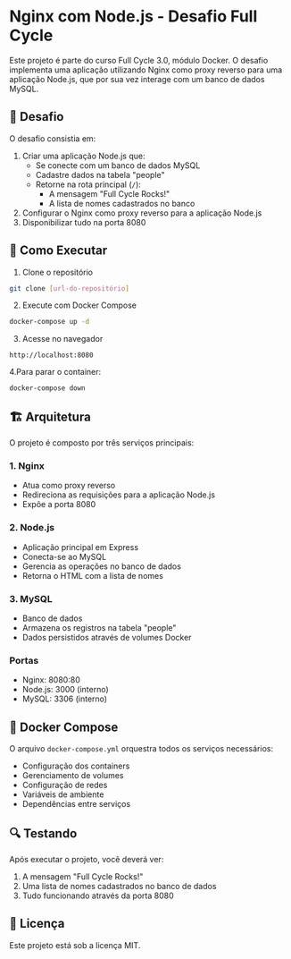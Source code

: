 # Nginx com Node.js - Desafio Full Cycle

Este projeto é parte do curso Full Cycle 3.0, módulo Docker. O desafio implementa uma aplicação utilizando Nginx como proxy reverso para uma aplicação Node.js, que por sua vez interage com um banco de dados MySQL.

## 🎯 Desafio

O desafio consistia em:
1. Criar uma aplicação Node.js que:
   - Se conecte com um banco de dados MySQL
   - Cadastre dados na tabela "people"
   - Retorne na rota principal (`/`):
     - A mensagem "Full Cycle Rocks!"
     - A lista de nomes cadastrados no banco
2. Configurar o Nginx como proxy reverso para a aplicação Node.js
3. Disponibilizar tudo na porta 8080

## 🚀 Como Executar

1. Clone o repositório
```bash
git clone [url-do-repositório]
```

2. Execute com Docker Compose
```bash
docker-compose up -d
```

3. Acesse no navegador
```
http://localhost:8080
```

4.Para parar o container:
```
docker-compose down
```

## 🏗️ Arquitetura

O projeto é composto por três serviços principais:

### 1. Nginx
- Atua como proxy reverso
- Redireciona as requisições para a aplicação Node.js
- Expõe a porta 8080

### 2. Node.js
- Aplicação principal em Express
- Conecta-se ao MySQL
- Gerencia as operações no banco de dados
- Retorna o HTML com a lista de nomes

### 3. MySQL
- Banco de dados
- Armazena os registros na tabela "people"
- Dados persistidos através de volumes Docker

### Portas
- Nginx: 8080:80
- Node.js: 3000 (interno)
- MySQL: 3306 (interno)

## 🐳 Docker Compose

O arquivo `docker-compose.yml` orquestra todos os serviços necessários:
- Configuração dos containers
- Gerenciamento de volumes
- Configuração de redes
- Variáveis de ambiente
- Dependências entre serviços

## 🔍 Testando

Após executar o projeto, você deverá ver:
1. A mensagem "Full Cycle Rocks!"
2. Uma lista de nomes cadastrados no banco de dados
3. Tudo funcionando através da porta 8080

## 📝 Licença

Este projeto está sob a licença MIT.
